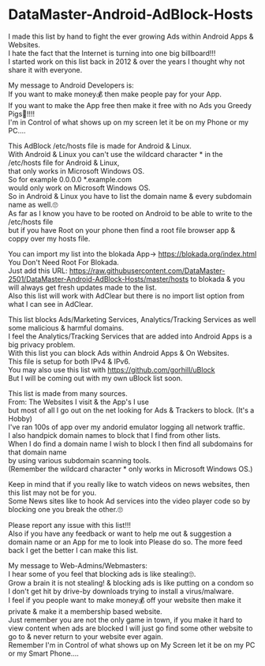 # DataMaster-Android-AdBlock-Hosts

I made this list by hand to fight the ever growing Ads within Android Apps & Websites.<br>
I hate the fact that the Internet is turning into one big billboard!!! <br>
I started work on this list back in 2012 & over the years I thought why not share it with everyone.<br>

My message to Android Developers is: <br>
If you want to make money💰 then make people pay for your App.<br>
If you want to make the App free then make it free with no Ads you Greedy Pigs🐷!!!!<br>
I'm in Control of what shows up on my screen let it be on my Phone or my PC....

This AdBlock /etc/hosts file is made for Android & Linux. <br>
With Android & Linux you can't use the wildcard character * in the /etc/hosts file for Android & Linux, <br>
that only works in Microsoft Windows OS. <br>
So for example 0.0.0.0       *.example.com <br>
would only work on Microsoft Windows OS. <br>
So in Android & Linux you have to list the domain name & every subdomain name as well.🙄 <br>
As far as I know you have to be rooted on Android to be able to write to the /etc/hosts file<br>
but if you have Root on your phone then find a root file browser app & coppy over my hosts file.

You can import my list into the blokada App-> https://blokada.org/index.html You Don't Need Root For Blokada. <br>
Just add this URL: https://raw.githubusercontent.com/DataMaster-2501/DataMaster-Android-AdBlock-Hosts/master/hosts to blokada & you will always get fresh updates made to the list. <br>
Also this list will work with AdClear but there is no import list option from what I can see in AdClear.

This list blocks Ads/Marketing Services, Analytics/Tracking Services as well some malicious & harmful domains. <br>
I feel the Analytics/Tracking Services that are added into Android Apps is a big privacy problem. <br>
With this list you can block Ads within Android Apps & On Websites. <br>
This file is setup for both IPv4 & IPv6. <br>
You may also use this list with https://github.com/gorhill/uBlock <br>
But I will be coming out with my own uBlock list soon.

This list is made from many sources. <br>
From: The Websites I visit & the App's I use<br>
but most of all I go out on the net looking for Ads & Trackers to block. (It's a Hobby) <br>
I've ran 100s of app over my andorid emulator logging all network traffic. <br>
I also handpick domain names to block that I find from other lists. <br>
When I do find a domain name I wish to block I then find all subdomains for that domain name<br>
by using various subdomain scanning tools. <br>
(Remember the wildcard character * only works in Microsoft Windows OS.)

Keep in mind that if you really like to watch videos on news websites,
then this list may not be for you. <br>
Some News sites like to hook Ad services into the video player code so by blocking one you break the other.🙄

Please report any issue with this list!!! <br>
Also if you have any feedback or want to help me out & suggestion a domain name or an App for me to look into Please do so. The more feed back I get the better I can make this list.

My message to Web-Admins/Webmasters: <br>
I hear some of you feel that blocking ads is like stealing🙄.<br>
Grow a brain it is not stealing! & blocking ads is like putting on a condom so I don't get hit by drive-by downloads trying to install a virus/malware. <br>
I feel if you people want to make money💰 off your website then make it private & make it a membership based website. <br>
Just remember you are not the only game in town, if you make it hard to view content when ads are blocked
I will just go find some other website to go to & never return to your website ever again. <br>
Remember I'm in Control of what shows up on My Screen let it be on my PC or my Smart Phone....
